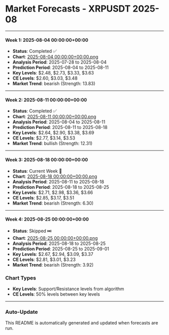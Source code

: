 # Market Forecasts - XRPUSDT 2025-08

---

#### Week 1: 2025-08-04 00:00:00+00:00
- **Status**: Completed ✅
- **Chart**: <a href="./2025-08-04 00:00:00+00:00.png">2025-08-04 00:00:00+00:00.png</a>
- **Analysis Period**: 2025-07-28 to 2025-08-04
- **Prediction Period**: 2025-08-04 to 2025-08-11
- **Key Levels**: $2.48, $2.73, $3.33, $3.63
- **CE Levels**: $2.60, $3.03, $3.48
- **Market Trend**: bearish (Strength: 13.83)

---

#### Week 2: 2025-08-11 00:00:00+00:00
- **Status**: Completed ✅
- **Chart**: <a href="./2025-08-11 00:00:00+00:00.png">2025-08-11 00:00:00+00:00.png</a>
- **Analysis Period**: 2025-08-04 to 2025-08-11
- **Prediction Period**: 2025-08-11 to 2025-08-18
- **Key Levels**: $2.64, $2.90, $3.38, $3.69
- **CE Levels**: $2.77, $3.14, $3.53
- **Market Trend**: bullish (Strength: 12.31)

---

#### Week 3: 2025-08-18 00:00:00+00:00
- **Status**: Current Week 🔄
- **Chart**: <a href="./2025-08-18 00:00:00+00:00.png">2025-08-18 00:00:00+00:00.png</a>
- **Analysis Period**: 2025-08-11 to 2025-08-18
- **Prediction Period**: 2025-08-18 to 2025-08-25
- **Key Levels**: $2.71, $2.98, $3.36, $3.66
- **CE Levels**: $2.85, $3.17, $3.51
- **Market Trend**: bearish (Strength: 6.30)

---

#### Week 4: 2025-08-25 00:00:00+00:00
- **Status**: Skipped ⏭️
- **Chart**: <a href="./2025-08-25 00:00:00+00:00.png">2025-08-25 00:00:00+00:00.png</a>
- **Analysis Period**: 2025-08-18 to 2025-08-25
- **Prediction Period**: 2025-08-25 to 2025-09-01
- **Key Levels**: $2.67, $2.94, $3.09, $3.37
- **CE Levels**: $2.81, $3.01, $3.23
- **Market Trend**: bearish (Strength: 3.92)

### Chart Types

- **Key Levels**: Support/Resistance levels from algorithm
- **CE Levels**: 50% levels between key levels

---

### Auto-Update

This README is automatically generated and updated when forecasts are run.
